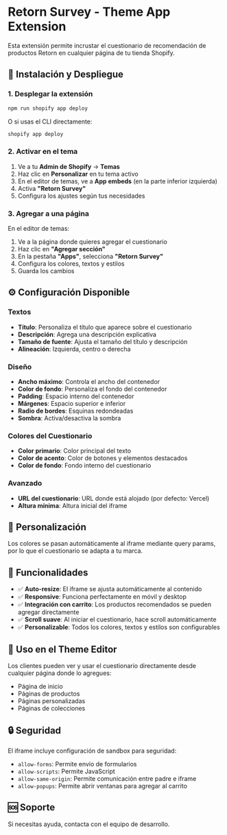 # Retorn Survey - Theme App Extension

Esta extensión permite incrustar el cuestionario de recomendación de productos Retorn en cualquier página de tu tienda Shopify.

## 🚀 Instalación y Despliegue

### 1. Desplegar la extensión

```bash
npm run shopify app deploy
```

O si usas el CLI directamente:

```bash
shopify app deploy
```

### 2. Activar en el tema

1. Ve a tu **Admin de Shopify** → **Temas**
2. Haz clic en **Personalizar** en tu tema activo
3. En el editor de temas, ve a **App embeds** (en la parte inferior izquierda)
4. Activa **"Retorn Survey"**
5. Configura los ajustes según tus necesidades

### 3. Agregar a una página

En el editor de temas:
1. Ve a la página donde quieres agregar el cuestionario
2. Haz clic en **"Agregar sección"**
3. En la pestaña **"Apps"**, selecciona **"Retorn Survey"**
4. Configura los colores, textos y estilos
5. Guarda los cambios

## ⚙️ Configuración Disponible

### Textos
- **Título**: Personaliza el título que aparece sobre el cuestionario
- **Descripción**: Agrega una descripción explicativa
- **Tamaño de fuente**: Ajusta el tamaño del título y descripción
- **Alineación**: Izquierda, centro o derecha

### Diseño
- **Ancho máximo**: Controla el ancho del contenedor
- **Color de fondo**: Personaliza el fondo del contenedor
- **Padding**: Espacio interno del contenedor
- **Márgenes**: Espacio superior e inferior
- **Radio de bordes**: Esquinas redondeadas
- **Sombra**: Activa/desactiva la sombra

### Colores del Cuestionario
- **Color primario**: Color principal del texto
- **Color de acento**: Color de botones y elementos destacados
- **Color de fondo**: Fondo interno del cuestionario

### Avanzado
- **URL del cuestionario**: URL donde está alojado (por defecto: Vercel)
- **Altura mínima**: Altura inicial del iframe

## 🎨 Personalización

Los colores se pasan automáticamente al iframe mediante query params, por lo que el cuestionario se adapta a tu marca.

## 🔧 Funcionalidades

- ✅ **Auto-resize**: El iframe se ajusta automáticamente al contenido
- ✅ **Responsive**: Funciona perfectamente en móvil y desktop
- ✅ **Integración con carrito**: Los productos recomendados se pueden agregar directamente
- ✅ **Scroll suave**: Al iniciar el cuestionario, hace scroll automáticamente
- ✅ **Personalizable**: Todos los colores, textos y estilos son configurables

## 📱 Uso en el Theme Editor

Los clientes pueden ver y usar el cuestionario directamente desde cualquier página donde lo agregues:
- Página de inicio
- Páginas de productos
- Páginas personalizadas
- Páginas de colecciones

## 🔒 Seguridad

El iframe incluye configuración de sandbox para seguridad:
- `allow-forms`: Permite envío de formularios
- `allow-scripts`: Permite JavaScript
- `allow-same-origin`: Permite comunicación entre padre e iframe
- `allow-popups`: Permite abrir ventanas para agregar al carrito

## 🆘 Soporte

Si necesitas ayuda, contacta con el equipo de desarrollo.
